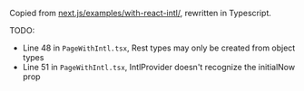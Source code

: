 Copied from [next.js/examples/with-react-intl/](https://github.com/zeit/next.js/tree/canary/examples/with-react-intl), rewritten in Typescript.

TODO:

* Line 48 in `PageWithIntl.tsx`, Rest types may only be created from object types
* Line 51 in `PageWithIntl.tsx`, IntlProvider doesn't recognize the initialNow prop
